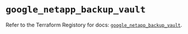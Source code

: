 # `google_netapp_backup_vault`

Refer to the Terraform Registory for docs: [`google_netapp_backup_vault`](https://registry.terraform.io/providers/hashicorp/google-beta/5.26.0/docs/resources/google_netapp_backup_vault).
